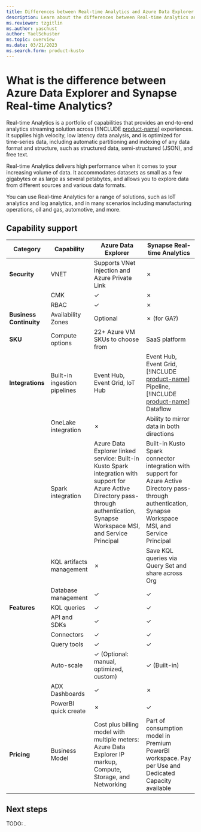 ```yaml
---
title: Differences between Real-time Analytics and Azure Data Explorer
description: Learn about the differences between Real-time Analytics and Azure Data Explorer.
ms.reviewer: tzgitlin
ms.author: yaschust
author: YaelSchuster
ms.topic: overview
ms.date: 03/21/2023
ms.search.form: product-kusto
---
```


# What is the difference between Azure Data Explorer and Synapse Real-time Analytics?

Real-time Analytics is a portfolio of capabilities that provides an end-to-end analytics streaming solution across [!INCLUDE [product-name](../includes/product-name.md)] experiences. It supplies high velocity, low latency data analysis, and is optimized for time-series data, including automatic partitioning and indexing of any data format and structure, such as structured data, semi-structured (JSON), and free text.

Real-time Analytics delivers high performance when it comes to your increasing volume of data. It accommodates datasets as small as a few gigabytes or as large as several petabytes, and allows you to explore data from different sources and various data formats.

You can use Real-time Analytics for a range of solutions, such as IoT analytics and log analytics, and in many scenarios including manufacturing operations, oil and gas, automotive, and more.

## Capability support

| Category | Capability | Azure Data Explorer | Synapse Real-time Analytics|
|--|--|--|--|
| **Security** | VNET | Supports VNet Injection and Azure Private Link | &cross; |
|  | CMK | ✓ | &cross; |
|  | RBAC  | &check; | &cross;|
| **Business Continuity** | Availability Zones | Optional | &cross; (for GA?) |
| **SKU** | Compute options | 22+ Azure VM SKUs to choose from | SaaS platform |
| **Integrations** | Built-in ingestion pipelines | Event Hub, Event Grid, IoT Hub | Event Hub, Event Grid, [!INCLUDE [product-name](../includes/product-name.md)] Pipeline, [!INCLUDE [product-name](../includes/product-name.md)] Dataflow|
|  | OneLake integration | &cross; | Ability to mirror data in both directions|
|  | Spark integration| Azure Data Explorer linked service: Built-in Kusto Spark integration with support for Azure Active Directory pass-through authentication, Synapse Workspace MSI, and Service Principal| Built-in Kusto Spark connector integration with support for Azure Active Directory pass-through authentication, Synapse Workspace MSI, and Service Principal|
|  | KQL artifacts management | &cross; | Save KQL queries via Query Set and share across Org |
|  | Database management | &check; |  &check; |
| **Features** | KQL queries | &check; | &check; |
|  | API and SDKs | &check; | &check; |
|  | Connectors | &check; | &check; |
|  | Query tools | &check; | &check; |
|  | Auto-scale | &check; (Optional: manual, optimized, custom) | &check; (Built-in)|
|  | ADX Dashboards| &check; | &cross; |
|  | PowerBI quick create | &cross; | &check; |
| **Pricing** | Business Model | Cost plus billing model with multiple meters: Azure Data Explorer IP markup, Compute, Storage, and Networking | Part of consumption model in Premium PowerBI workspace. Pay per Use and Dedicated Capacity available |

## Next steps

TODO: <!-- [Real-time Analytics in [!INCLUDE [product-name](../includes/product-name.md)] ](overview.md)-->.
